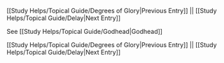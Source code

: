 [[Study Helps/Topical Guide/Degrees of Glory|Previous Entry]]  ||  [[Study Helps/Topical Guide/Delay|Next Entry]]

 See [[Study Helps/Topical Guide/Godhead|Godhead]]

[[Study Helps/Topical Guide/Degrees of Glory|Previous Entry]]  ||  [[Study Helps/Topical Guide/Delay|Next Entry]]